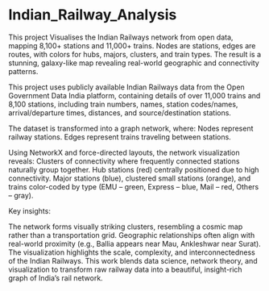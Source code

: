 # Indian_Railway_Analysis
This project Visualises the Indian Railways network from open data, mapping 8,100+ stations and 11,000+ trains. Nodes are stations, edges are routes, with colors for hubs, majors, clusters, and train types. The result is a stunning, galaxy-like map revealing real-world geographic and connectivity patterns.


This project uses publicly available Indian Railways data from the Open Government Data India platform, containing details of over 11,000 trains and 8,100 stations, including train numbers, names, station codes/names, arrival/departure times, distances, and source/destination stations.

The dataset is transformed into a graph network, where:
Nodes represent railway stations.
Edges represent trains traveling between stations.

Using NetworkX and force-directed layouts, the network visualization reveals:
Clusters of connectivity where frequently connected stations naturally group together.
Hub stations (red) centrally positioned due to high connectivity.
Major stations (blue), clustered small stations (orange), and trains color-coded by type (EMU – green, Express – blue, Mail – red, Others – gray).

Key insights:

The network forms visually striking clusters, resembling a cosmic map rather than a transportation grid.
Geographic relationships often align with real-world proximity (e.g., Ballia appears near Mau, Ankleshwar near Surat).
The visualization highlights the scale, complexity, and interconnectedness of the Indian Railways.
This work blends data science, network theory, and visualization to transform raw railway data into a beautiful, insight-rich graph of India’s rail network.
